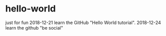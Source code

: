 # hello-world
just for fun
2018-12-21 learn the GitHub "Hello World tutorial".
2018-12-24 learn the github "be social"
